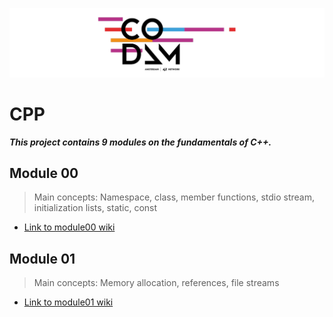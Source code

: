 [![Logo](https://github.com/qingqingqingli/readme_images/blob/master/codam_logo_1.png)](https://github.com/qingqingqingli/CPP)

# CPP
***This project contains 9 modules on the fundamentals of C++.***

## Module 00
> Main concepts: Namespace, class, member functions, stdio stream, initialization lists, static, const

- [Link to module00 wiki](https://github.com/qingqingqingli/CPP/wiki/Module00)

## Module 01
> Main concepts: Memory allocation, references, file streams

- [Link to module01 wiki](https://github.com/qingqingqingli/CPP/wiki/Module01)
